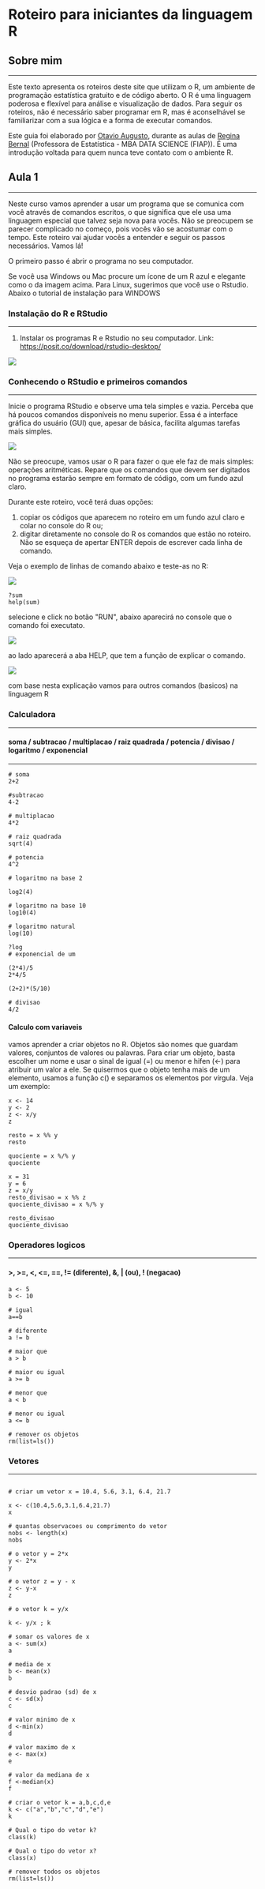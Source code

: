 # Roteiro para iniciantes da linguagem R
## Sobre mim
------------------------------------
Este texto apresenta os roteiros deste site que utilizam o R, um ambiente de programação estatística gratuito e de código aberto. O R é uma linguagem poderosa e flexível para análise e visualização de dados. Para seguir os roteiros, não é necessário saber programar em R, mas é aconselhável se familiarizar com a sua lógica e a forma de executar comandos.

Este guia foi elaborado por <a href="https://www.linkedin.com/in/otavioaugust/">Otavio Augusto</a>, durante as aulas de <a href="https://www.linkedin.com/in/regina-t-i-bernal-36a85241/">Regina Bernal</a> (Professora de Estatística - MBA DATA SCIENCE (FIAP)). É uma introdução voltada para quem nunca teve contato com o ambiente R.

## Aula 1
------------------------------------
Neste curso vamos aprender a usar um programa que se comunica com você através de comandos escritos, o que significa que ele usa uma linguagem especial que talvez seja nova para vocês. Não se preocupem se parecer complicado no começo, pois vocês vão se acostumar com o tempo. Este roteiro vai ajudar vocês a entender e seguir os passos necessários. Vamos lá!

O primeiro passo é abrir o programa no seu computador.

Se você usa Windows ou Mac procure um ícone de um R azul e elegante como o da imagem acima. Para Linux, sugerimos que você use o Rstudio. Abaixo o tutorial de instalação para WINDOWS 

### Instalação do R e RStudio
------------------------------------
1. Instalar os programas R e Rstudio no seu computador.   Link: https://posit.co/download/rstudio-desktop/

<img src='img\R.jpg'>


### Conhecendo o RStudio e primeiros comandos
------------------------------------
Inicie o programa RStudio e observe uma tela simples e vazia. Perceba que há poucos comandos disponíveis no menu superior. Essa é a interface gráfica do usuário (GUI) que, apesar de básica, facilita algumas tarefas mais simples.

<img src='img\tela_rstudio.jpg'>

Não se preocupe, vamos usar o R para fazer o que ele faz de mais simples: operações aritméticas. Repare que os comandos que devem ser digitados no programa estarão sempre em formato de código, com um fundo azul claro.

Durante este roteiro, você terá duas opções:
1. copiar os códigos que aparecem no roteiro em um fundo azul claro e colar no console do R ou;
2. digitar diretamente no console do R os comandos que estão no roteiro. Não se esqueça de apertar ENTER depois de escrever cada linha de comando.

Veja o exemplo de linhas de comando abaixo e teste-as no R:

<img src='img\comando_help.jpg'>

````
?sum
help(sum) 
```` 
selecione e click no botão "RUN", abaixo aparecirá no console que o comando foi executato.

<img src='img\comando_help(0).jpg'>

ao lado aparecerá a aba HELP, que tem a função de explicar o comando.

<img src='img\comando_help(1).jpg'>


com base nesta explicação vamos para outros comandos (basicos) na linguagem R

### Calculadora
------------------------------------
#### soma / subtracao / multiplacao / raiz quadrada / potencia / divisao / logaritmo / exponencial
------------------------------------
````
# soma
2+2

#subtracao
4-2

# multiplacao
4*2

# raiz quadrada
sqrt(4)

# potencia
4^2

# logaritmo na base 2

log2(4)

# logaritmo na base 10
log10(4)

# logaritmo natural
log(10)

?log
# exponencial de um

(2*4)/5
2*4/5

(2+2)*(5/10)

# divisao
4/2
````
#### Calculo com variaveis

vamos aprender a criar objetos no R. Objetos são nomes que guardam valores, conjuntos de valores ou palavras. Para criar um objeto, basta escolher um nome e usar o sinal de igual (=) ou menor e hifen (<-) para atribuir um valor a ele. Se quisermos que o objeto tenha mais de um elemento, usamos a função c() e separamos os elementos por vírgula. Veja um exemplo:

````
x <- 14
y <- 2
z <- x/y
z

resto = x %% y
resto

quociente = x %/% y
quociente

x = 31
y = 6
z = x/y
resto_divisao = x %% z
quociente_divisao = x %/% y

resto_divisao
quociente_divisao
````

### Operadores logicos
---------------------------------
#### >, >=, <, <=, ==, != (diferente), &, | (ou), ! (negacao)

````
a <- 5
b <- 10

# igual
a==b

# diferente
a != b

# maior que
a > b

# maior ou igual
a >= b

# menor que
a < b

# menor ou igual
a <= b

# remover os objetos
rm(list=ls())

````

### Vetores 
------------------------------------
````

# criar um vetor x = 10.4, 5.6, 3.1, 6.4, 21.7

x <- c(10.4,5.6,3.1,6.4,21.7)
x

# quantas observacoes ou comprimento do vetor
nobs <- length(x)
nobs

# o vetor y = 2*x
y <- 2*x
y

# o vetor z = y - x
z <- y-x
z

# o vetor k = y/x

k <- y/x ; k

# somar os valores de x
a <- sum(x)
a

# media de x
b <- mean(x)
b

# desvio padrao (sd) de x
c <- sd(x)
c

# valor minimo de x
d <-min(x)
d

# valor maximo de x
e <- max(x)
e

# valor da mediana de x
f <-median(x)
f

# criar o vetor k = a,b,c,d,e
k <- c("a","b","c","d","e")
k

# Qual o tipo do vetor k?
class(k)

# Qual o tipo do vetor x?
class(x)

# remover todos os objetos
rm(list=ls())


````















